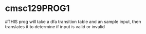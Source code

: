 # cmsc129PROG1
#THIS prog will take a dfa transition table and an sample input, then translates it to determine if input is valid or invalid 
